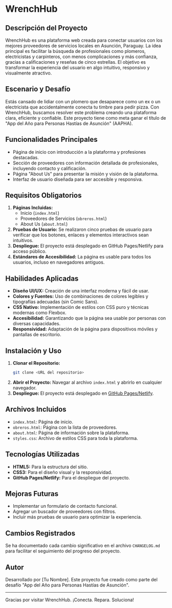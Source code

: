 # WrenchHub

## Descripción del Proyecto
WrenchHub es una plataforma web creada para conectar usuarios con los mejores proveedores de servicios locales en Asunción, Paraguay. La idea principal es facilitar la búsqueda de profesionales como plomeros, electricistas y carpinteros, con menos complicaciones y más confianza, gracias a calificaciones y reseñas de cinco estrellas. El objetivo es transformar la experiencia del usuario en algo intuitivo, responsivo y visualmente atractivo.

## Escenario y Desafío
Estás cansado de lidiar con un plomero que desaparece como un ex o un electricista que accidentalmente conecta tu timbre para pedir pizza. Con WrenchHub, buscamos resolver este problema creando una plataforma clara, eficiente y confiable. Este proyecto tiene como meta ganar el título de "App del Año para Personas Hastías de Asunción" (AAPHA).

## Funcionalidades Principales
- Página de inicio con introducción a la plataforma y profesiones destacadas.
- Sección de proveedores con información detallada de profesionales, incluyendo contacto y calificación.
- Página "About Us" para presentar la misión y visión de la plataforma.
- Interfaz de usuario diseñada para ser accesible y responsiva.

## Requisitos Obligatorios
1. **Páginas Incluidas:**
   - Inicio (`index.html`)
   - Proveedores de Servicios (`obreros.html`)
   - About Us (`about.html`)
2. **Pruebas de Usuario:** Se realizaron cinco pruebas de usuario para verificar que los botones, enlaces y elementos interactivos sean intuitivos.
3. **Despliegue:** El proyecto está desplegado en GitHub Pages/Netlify para acceso público.
4. **Estándares de Accesibilidad:** La página es usable para todos los usuarios, incluso en navegadores antiguos.

## Habilidades Aplicadas
- **Diseño UI/UX:** Creación de una interfaz moderna y fácil de usar.
- **Colores y Fuentes:** Uso de combinaciones de colores legibles y tipografías adecuadas (sin Comic Sans).
- **CSS Nativo:** Implementación de estilos con CSS puro y técnicas modernas como Flexbox.
- **Accesibilidad:** Garantizando que la página sea usable por personas con diversas capacidades.
- **Responsividad:** Adaptación de la página para dispositivos móviles y pantallas de escritorio.

## Instalación y Uso
1. **Clonar el Repositorio:**
   ```bash
   git clone <URL del repositorio>
   ```
2. **Abrir el Proyecto:**
   Navegar al archivo `index.html` y abrirlo en cualquier navegador.
3. **Despliegue:**
   El proyecto está desplegado en [GitHub Pages/Netlify](#).

## Archivos Incluidos
- `index.html`: Página de inicio.
- `obreros.html`: Página con la lista de proveedores.
- `about.html`: Página de información sobre la plataforma.
- `styles.css`: Archivo de estilos CSS para toda la plataforma.

## Tecnologías Utilizadas
- **HTML5:** Para la estructura del sitio.
- **CSS3:** Para el diseño visual y la responsividad.
- **GitHub Pages/Netlify:** Para el despliegue del proyecto.

## Mejoras Futuras
- Implementar un formulario de contacto funcional.
- Agregar un buscador de proveedores con filtros.
- Incluir más pruebas de usuario para optimizar la experiencia.

## Cambios Registrados
Se ha documentado cada cambio significativo en el archivo `CHANGELOG.md` para facilitar el seguimiento del progreso del proyecto.

## Autor
Desarrollado por [Tu Nombre]. Este proyecto fue creado como parte del desafío "App del Año para Personas Hastías de Asunción".

---
Gracias por visitar WrenchHub. ¡Conecta. Repara. Soluciona!
